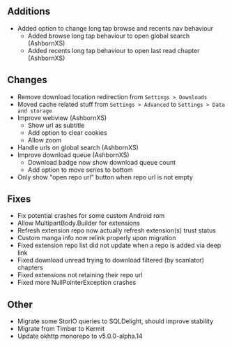 <!-- Formatting
## Additions

## Changes

## Fixes

## Other
-->
## Additions
- Added option to change long tap browse and recents nav behaviour
  - Added browse long tap behaviour to open global search (AshbornXS)
  - Added recents long tap behaviour to open last read chapter (AshbornXS)

## Changes
- Remove download location redirection from `Settings > Downloads`
- Moved cache related stuff from `Settings > Advanced` to `Settings > Data and storage`
- Improve webview (AshbornXS)
  - Show url as subtitle
  - Add option to clear cookies
  - Allow zoom
- Handle urls on global search (AshbornXS)
- Improve download queue (AshbornXS)
  - Download badge now show download queue count
  - Add option to move series to bottom
- Only show "open repo url" button when repo url is not empty

## Fixes
- Fix potential crashes for some custom Android rom
- Allow MultipartBody.Builder for extensions
- Refresh extension repo now actually refresh extension(s) trust status
- Custom manga info now relink properly upon migration
- Fixed extension repo list did not update when a repo is added via deep link
- Fixed download unread trying to download filtered (by scanlator) chapters
- Fixed extensions not retaining their repo url
- Fixed more NullPointerException crashes

## Other
- Migrate some StorIO queries to SQLDelight, should improve stability
- Migrate from Timber to Kermit
- Update okhttp monorepo to v5.0.0-alpha.14
